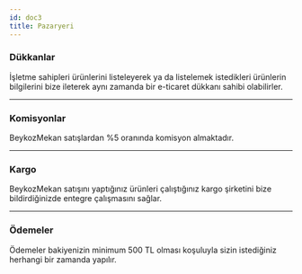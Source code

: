 ```yaml
---
id: doc3
title: Pazaryeri
---
```


### Dükkanlar
İşletme sahipleri ürünlerini listeleyerek ya da listelemek istedikleri ürünlerin bilgilerini bize ileterek aynı zamanda bir e-ticaret dükkanı sahibi olabilirler.

---

### Komisyonlar
BeykozMekan satışlardan %5 oranında komisyon almaktadır.

---

### Kargo
BeykozMekan satışını yaptığınız ürünleri çalıştığınız kargo şirketini bize bildirdiğinizde entegre çalışmasını sağlar.

---

### Ödemeler
Ödemeler bakiyenizin minimum 500 TL olması koşuluyla sizin istediğiniz herhangi bir zamanda yapılır.